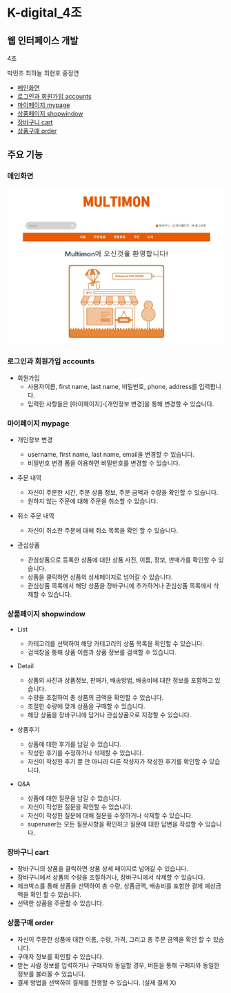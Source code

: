 # K-digital_4조

## 웹 인터페이스 개발

4조

박민조 최하늘 최현호 홍정연

- [메인화면](#메인화면)
- [로그인과 회원가입 accounts](#로그인과-회원가입-accounts)
- [마이페이지 mypage](#마이페이지-mypage)
- [상품페이지 shopwindow](#상품페이지-shopwindow)
- [장바구니 cart](#장바구니-cart)
- [상품구매 order](#상품구매-order)



## 주요 기능

### 메인화면

![multimon](README.assets/multimon-1613356371914.JPG)

### 로그인과 회원가입 accounts

* 회원가입
  * 사용자이름, first name, last name, 비밀번호, phone, address를 입력합니다.
  * 입력한 사항들은 [마이페이지]-[개인정보 변경]을 통해 변경할 수 있습니다.

### 마이페이지 mypage

* 개인정보 변경
  * username, first name, last name, email을 변경할 수 있습니다.
  * 비밀번호 변경 폼을 이용하면 비밀번호를 변경할 수 있습니다.

* 주문 내역
  * 자신이 주문한 시간, 주문 상품 정보, 주문 금액과 수량을 확인할 수 있습니다.
  * 원하지 않는 주문에 대해 주문을 취소할 수 있습니다.

* 취소 주문 내역
  * 자신이 취소한 주문에 대해 취소 목록을 확인 할 수 있습니다.

* 관심상품
  * 관심상품으로 등록한 상품에 대한 상품 사진, 이름, 정보, 판매가를 확인할 수 있습니다.
  * 상품을 클릭하면 상품의 상세페이지로 넘어갈 수 있습니다.
  * 관심상품 목록에서 해당 상품을 장바구니에 추가하거나 관심상품 목록에서 삭제할 수 있습니다.



### 상품페이지 shopwindow

* List
  * 카테고리를 선택하여 해당 카테고리의 상품 목록을 확인할 수 있습니다.	
  * 검색창을 통해 상품 이름과 상품 정보를 검색할 수 있습니다.

* Detail
  * 상품의 사진과 상품정보, 판매가, 배송방법, 배송비에 대한 정보를 포함하고 있습니다.
  * 수량을 조절하여 총 상품의 금액을 확인할 수 있습니다.
  * 조절한 수량에 맞게 상품을 구매할 수 있습니다.  
  * 해당 상품을 장바구니에 담거나 관심상품으로 지정할 수 있습니다.

* 상품후기
  * 상품에 대한 후기를 남길 수 있습니다.
  * 작성한 후기를 수정하거나 삭제할 수 있습니다.
  * 자신이 작성한 후기 뿐 만 아니라 다른 작성자가 작성한 후기를 확인할 수 있습니다.

* Q&A
  * 상품에 대한 질문을 남길 수 있습니다.
  * 자신이 작성한 질문을 확인할 수 있습니다.
  * 자신이 작성한 질문에 대해 질문을 수정하거나 삭제할  수 있습니다.
  * superuser는 모든 질문사항을 확인하고 질문에 대한 답변을 작성할 수 있습니다.



### 장바구니 cart

* 장바구니의 상품을 클릭하면 상품 상세 페이지로 넘어갈 수 있습니다.
* 장바구니에서 상품의 수량을 조절하거나, 장바구니에서 삭제할 수 있습니다.
* 체크박스를 통해 상품을 선택하여 총 수량, 상품금액, 배송비를 포함한 결제 예상금액을 확인 할 수 있습니다.
* 선택한 상품을 주문할 수 있습니다.



### 상품구매 order

* 자신이 주문한 상품에 대한 이름, 수량, 가격, 그리고 총 주문 금액을 확인 할 수 있습니다.
* 구매자 정보를 확인할 수 있습니다. 
* 받는 사람 정보를 입력하거나 구매자와 동일할 경우, 버튼을 통해 구매자와 동일한 정보를 불러올 수 있습니다.
* 결제 방법을 선택하여 결제를 진행할 수 있습니다. (실제 결제 X)